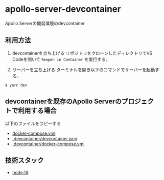 # apollo-server-devcontainer

Apollo Serverの開発環境のdevcontainer


## 利用方法

1. devcontainerを立ち上げる
リポジトリをクローンしたディレクトリでVS Codeを開いて `Reopen in Container` を実行する。

2. サーバーを立ち上げる
ターミナルを開き以下のコマンドでサーバーを起動する。

```
$ yarn dev
```

## devcontainerを既存のApollo Serverのプロジェクトで利用する場合
以下のファイルをコピーする

- [docker-compose.yml](docker-compose.yml)
- [.devcontainer/devcontainer.json](.devcontainer/devcontainer.json)
- [.devcontainer/docker-compose.yml](.devcontainer/docker-compose.yml)


## 技術スタック
- [node:16](https://hub.docker.com/_/node)
